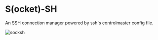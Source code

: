 # S(ocket)-SH

An SSH connection manager powered by ssh's controlmaster config file.

![socksh](https://user-images.githubusercontent.com/29956389/62934203-475c9400-bdc4-11e9-849c-d01bfa6ec387.png)

